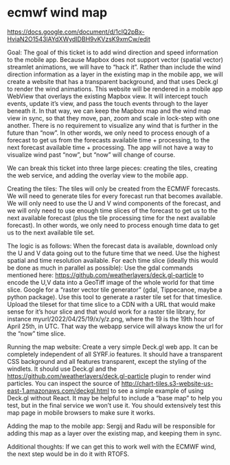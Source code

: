 # ecmwf wind map

https://docs.google.com/document/d/1clQ2pBx-HviaN2O1543lAYdXWydIDBH9vKVzsK9xmCw/edit

Goal:
The goal of this ticket is to add wind direction and speed information to the mobile app.
Because Mapbox does not support vector (spatial vector) streamlet animations, we will have to “hack it”. Rather than include the wind direction information as a layer in the existing map in the mobile app, we will create a website that has a transparent background, and that uses Deck.gl to render the wind animations. This website will be rendered in a mobile app WebView that overlays the existing Mapbox view. It will intercept touch events, update it’s view, and pass the touch events through to the layer beneath it. In that way, we can keep the Mapbox map and the wind map view in sync, so that they move, pan, zoom and scale in lock-step with one another. There is no requirement to visualize any wind that is further in the future than “now”. In other words, we only need to process enough of a forecast to get us from the forecasts available time + processing, to the next forecast available time + processing. The app will not have a way to visualize wind past “now”, but “now” will change of course.

We can break this ticket into three large pieces: creating the tiles, creating the web service, and adding the overlay view to the mobile app.

Creating the tiles:
The tiles will only be created from the ECMWF forecasts. We will need to generate tiles for every forecast run that becomes available. We will only need to use the U and V wind components of the forecast, and we will only need to use enough time slices of the forecast to get us to the next available forecast (plus the tile processing time for the next available forecast). In other words, we only need to process enough time data to get us to the next available tile set. 

The logic is as follows: 
When the forecast data is available, download only the U and V data going out to the future time that we need. Use the highest spatial and time resolution available.
For each time slice (ideally this would be done as much in parallel as possible):
Use the gdal commands mentioned here: https://github.com/weatherlayers/deck.gl-particle to encode the U,V data into a GeoTiff image of the whole world for that time slice. 
Google for a “raster vector tile generator” (gdal, Tippecanoe, maybe a python package). Use this tool to generate a raster tile set for that timeslice. Upload the tileset for that time slice to a CDN with a URL that would make sense for it’s hour slice and that would work for a raster tile library, for instance myurl/2022/04/25/19/x/y/z.png, where the 19 is the 19th hour of April 25th, in UTC. That way the webapp service will always know the url for the “now” time slice.

 
Running the map website:
Create a very simple Deck.gl web app. It can be completely independent of all SYRF.io features. It should have a transparent CSS background and all features transparent, except the styling of the windlets. It should use Deck.gl and the https://github.com/weatherlayers/deck.gl-particle plugin to render wind particles. You can inspect the source of http://chart-tiles.s3-website-us-east-1.amazonaws.com/deckgl.html to see a simple example of using Deck.gl without React. It may be helpful to include a “base map” to help you test, but in the final service we won’t use it. You should extensively test this map page in mobile browsers to make sure it works.

Adding the map to the mobile app:
Sergij and Radu will be responsible for adding this map as a layer over the existing map, and keeping them in sync. 

Additional thoughts:
If we can get this to work well with the ECMWF wind, the next step would be in do it with RTOFS. 

